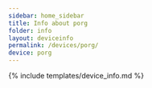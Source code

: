 ```yaml
---
sidebar: home_sidebar
title: Info about porg
folder: info
layout: deviceinfo
permalink: /devices/porg/
device: porg
---
```

{% include templates/device_info.md %}
